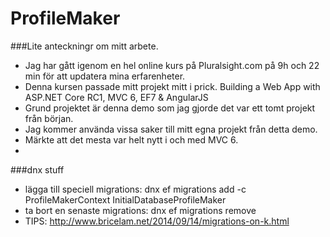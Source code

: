 # ProfileMaker

###Lite anteckningr om mitt arbete.

* Jag har gått igenom en hel online kurs på Pluralsight.com på 9h och 22 min för att updatera mina erfarenheter. 
* Denna kursen passade mitt projekt mitt i prick. Building a Web App with ASP.NET Core RC1, MVC 6, EF7 & AngularJS
* Grund projektet är denna demo som jag gjorde det var ett tomt projekt från början.
* Jag kommer använda vissa saker till mitt egna projekt från detta demo.
* Märkte att det mesta var helt nytt i och med MVC 6.  
* 



  
###dnx stuff
* lägga till speciell migrations: dnx ef migrations add -c ProfileMakerContext InitialDatabaseProfileMaker
* ta bort en senaste migrations: dnx ef migrations remove
* TIPS: http://www.bricelam.net/2014/09/14/migrations-on-k.html




